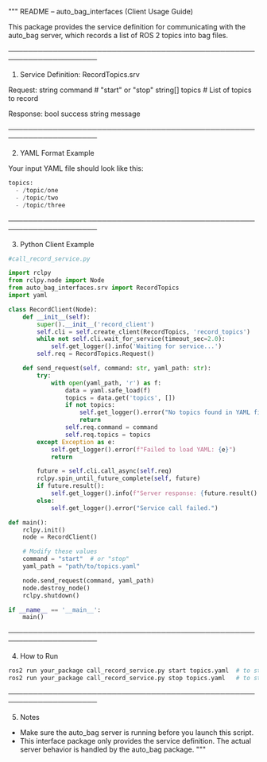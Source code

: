 """
README – auto_bag_interfaces (Client Usage Guide)

This package provides the service definition for communicating with the auto_bag server,
which records a list of ROS 2 topics into bag files.

────────────────────────────────────────────────────────────────────

1. Service Definition: RecordTopics.srv

Request:
    string command         # "start" or "stop"
    string[] topics        # List of topics to record

Response:
    bool success
    string message

────────────────────────────────────────────────────────────────────

2. YAML Format Example

Your input YAML file should look like this:

```python
topics:
  - /topic/one
  - /topic/two
  - /topic/three
```
────────────────────────────────────────────────────────────────────

3. Python Client Example

```python
#call_record_service.py

import rclpy
from rclpy.node import Node
from auto_bag_interfaces.srv import RecordTopics
import yaml

class RecordClient(Node):
	def __init__(self):
		super().__init__('record_client')
		self.cli = self.create_client(RecordTopics, 'record_topics')
		while not self.cli.wait_for_service(timeout_sec=2.0):
			self.get_logger().info('Waiting for service...')
		self.req = RecordTopics.Request()

	def send_request(self, command: str, yaml_path: str):
		try:
			with open(yaml_path, 'r') as f:
				data = yaml.safe_load(f)
				topics = data.get('topics', [])
				if not topics:
					self.get_logger().error("No topics found in YAML file.")
					return
				self.req.command = command
				self.req.topics = topics
		except Exception as e:
			self.get_logger().error(f"Failed to load YAML: {e}")
			return

		future = self.cli.call_async(self.req)
		rclpy.spin_until_future_complete(self, future)
		if future.result():
			self.get_logger().info(f"Server response: {future.result().message}")
		else:
			self.get_logger().error("Service call failed.")

def main():
	rclpy.init()
	node = RecordClient()

	# Modify these values
	command = "start"  # or "stop"
	yaml_path = "path/to/topics.yaml"

	node.send_request(command, yaml_path)
	node.destroy_node()
	rclpy.shutdown()

if __name__ == '__main__':
	main()
```


────────────────────────────────────────────────────────────────────

4. How to Run

```bash
ros2 run your_package call_record_service.py start topics.yaml  # to start recording
ros2 run your_package call_record_service.py stop topics.yaml   # to stop recording
```
────────────────────────────────────────────────────────────────────

5. Notes

- Make sure the auto_bag server is running before you launch this script.
- This interface package only provides the service definition.
  The actual server behavior is handled by the auto_bag package.
"""

